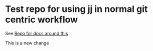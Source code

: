 # Test repo for using jj in normal git centric workflow
See [Repo for docs around this](https://github.com/Andreasgdp/jj-git-workflows/tree/master?tab=readme-ov-file)

This is a new change
